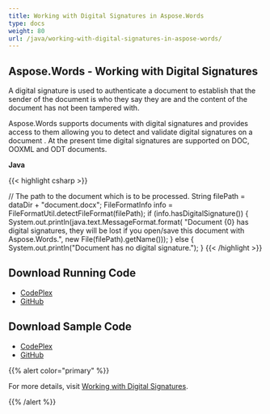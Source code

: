 ```yaml
---
title: Working with Digital Signatures in Aspose.Words
type: docs
weight: 80
url: /java/working-with-digital-signatures-in-aspose-words/
---
```


## **Aspose.Words - Working with Digital Signatures**

A digital signature is used to authenticate a document to establish that the sender of the document is who they say they are and the content of the document has not been tampered with.

Aspose.Words supports documents with digital signatures and provides access to them allowing you to detect and validate digital signatures on a document . At the present time digital signatures are supported on DOC, OOXML and ODT documents.

**Java**

{{< highlight csharp >}}

// The path to the document which is to be processed.
String filePath = dataDir + "document.docx";
FileFormatInfo info = FileFormatUtil.detectFileFormat(filePath);
if (info.hasDigitalSignature())
{
    System.out.println(java.text.MessageFormat.format(
            "Document {0} has digital signatures, they will be lost if you open/save this document with Aspose.Words.",
            new File(filePath).getName()));
}
else
{
	System.out.println("Document has no digital signature.");
}
{{< /highlight >}}

## **Download Running Code**

- [CodePlex](https://aspose-wordsjavadocx4j.codeplex.com/releases/view/618874)
- [GitHub](https://github.com/aspose-words/Aspose.Words-for-Java/releases/tag/Aspose.Words_Java_for_Docx4j-v1.0.0)

## **Download Sample Code**

- [CodePlex](https://aspose-wordsjavadocx4j.codeplex.com/SourceControl/latest#src/main/java/com/aspose/words/examples/asposefeatures/loadingsavingandconverting/digitalsignature/AsposeDigitalSignatures.java)
- [GitHub](https://github.com/aspose-words/Aspose.Words-for-Java/tree/master/Plugins/Aspose.Words-for-Java_for_Docx4j/src/main/java/com/aspose/words/examples/asposefeatures/loadingsavingandconverting/digitalsignature/AsposeDigitalSignatures.java)

{{% alert color="primary" %}} 

For more details, visit [Working with Digital Signatures](/words/java/working-with-digital-signatures/).

{{% /alert %}}
